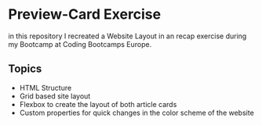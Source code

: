 # Preview-Card Exercise

in this repository I recreated a Website Layout in an recap exercise during my Bootcamp at Coding Bootcamps Europe.

## Topics

- HTML Structure
- Grid based site layout
- Flexbox to create the layout of both article cards
- Custom properties for quick changes in the color scheme of the website
